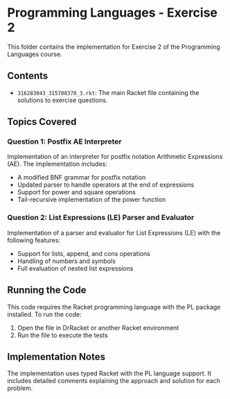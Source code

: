 # Programming Languages - Exercise 2

This folder contains the implementation for Exercise 2 of the Programming Languages course.

## Contents

- `316283043_315708370_3.rkt`: The main Racket file containing the solutions to exercise questions.

## Topics Covered

### Question 1: Postfix AE Interpreter

Implementation of an interpreter for postfix notation Arithmetic Expressions (AE). The implementation includes:

- A modified BNF grammar for postfix notation
- Updated parser to handle operators at the end of expressions
- Support for power and square operations
- Tail-recursive implementation of the power function

### Question 2: List Expressions (LE) Parser and Evaluator

Implementation of a parser and evaluator for List Expressions (LE) with the following features:

- Support for lists, append, and cons operations
- Handling of numbers and symbols
- Full evaluation of nested list expressions

## Running the Code

This code requires the Racket programming language with the PL package installed. To run the code:

1. Open the file in DrRacket or another Racket environment
2. Run the file to execute the tests

## Implementation Notes

The implementation uses typed Racket with the PL language support. It includes detailed comments explaining the approach and solution for each problem.